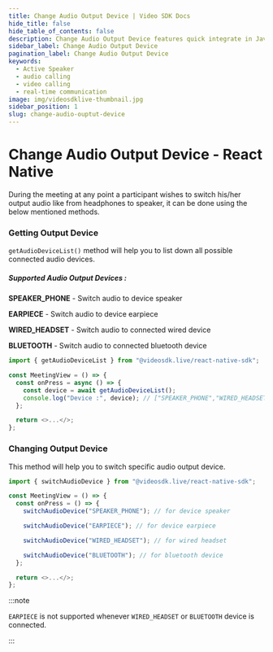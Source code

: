```yaml
---
title: Change Audio Output Device | Video SDK Docs
hide_title: false
hide_table_of_contents: false
description: Change Audio Output Device features quick integrate in Javascript, React JS, Android, IOS, React Native, Flutter with Video SDK to add live video & audio conferencing to your applications.
sidebar_label: Change Audio Output Device
pagination_label: Change Audio Output Device
keywords:
  - Active Speaker
  - audio calling
  - video calling
  - real-time communication
image: img/videosdklive-thumbnail.jpg
sidebar_position: 1
slug: change-audio-ouptut-device
---
```


# Change Audio Output Device - React Native

During the meeting at any point a participant wishes to switch his/her output audio like from headphones to speaker, it can be done using the below mentioned methods.

### Getting Output Device

`getAudioDeviceList()` method will help you to list down all possible connected audio devices.

##### Supported Audio Output Devices :

**SPEAKER_PHONE** - Switch audio to device speaker

**EARPIECE** - Switch audio to device earpiece

**WIRED_HEADSET** - Switch audio to connected wired device

**BLUETOOTH** - Switch audio to connected bluetooth device

```js
import { getAudioDeviceList } from "@videosdk.live/react-native-sdk";

const MeetingView = () => {
  const onPress = async () => {
    const device = await getAudioDeviceList();
    console.log("Device :", device); // ["SPEAKER_PHONE","WIRED_HEADSET"]
  };

  return <>...</>;
};
```

### Changing Output Device

This method will help you to switch specific audio output device.

```js
import { switchAudioDevice } from "@videosdk.live/react-native-sdk";

const MeetingView = () => {
  const onPress = () => {
    switchAudioDevice("SPEAKER_PHONE"); // for device speaker

    switchAudioDevice("EARPIECE"); // for device earpiece

    switchAudioDevice("WIRED_HEADSET"); // for wired headset

    switchAudioDevice("BLUETOOTH"); // for bluetooth device
  };

  return <>...</>;
};
```

:::note

`EARPIECE` is not supported whenever `WIRED_HEADSET` or `BLUETOOTH` device is connected.

:::
